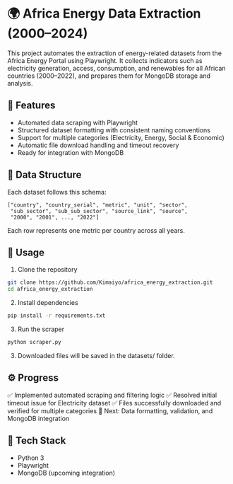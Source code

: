 # 🌍 Africa Energy Data Extraction (2000–2024)

This project automates the extraction of energy-related datasets from the Africa Energy Portal
 using Playwright.
It collects indicators such as electricity generation, access, consumption, and renewables for all African countries (2000–2022), and prepares them for MongoDB storage and analysis.

## 🧩 Features

- Automated data scraping with Playwright
- Structured dataset formatting with consistent naming conventions
- Support for multiple categories (Electricity, Energy, Social & Economic)
- Automatic file download handling and timeout recovery
- Ready for integration with MongoDB

## 📂 Data Structure

Each dataset follows this schema:

```
["country", "country_serial", "metric", "unit", "sector",
 "sub_sector", "sub_sub_sector", "source_link", "source",
 "2000", "2001", ..., "2022"]
```
Each row represents one metric per country across all years.

## 🚀 Usage

1. Clone the repository
```bash
git clone https://github.com/Kimaiyo/africa_energy_extraction.git
cd africa_energy_extraction
```

2. Install dependencies
```bash
pip install -r requirements.txt
```

3. Run the scraper
```bash
python scraper.py
```
3. Downloaded files will be saved in the datasets/ folder.

## ⚙️ Progress

✅ Implemented automated scraping and filtering logic
✅ Resolved initial timeout issue for Electricity dataset
✅ Files successfully downloaded and verified for multiple categories
🔄 Next: Data formatting, validation, and MongoDB integration

## 🧠 Tech Stack
- Python 3
- Playwright
- MongoDB (upcoming integration)
